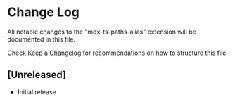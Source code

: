 # Change Log

All notable changes to the "mdx-ts-paths-alias" extension will be documented in this file.

Check [Keep a Changelog](http://keepachangelog.com/) for recommendations on how to structure this file.

## [Unreleased]

- Initial release